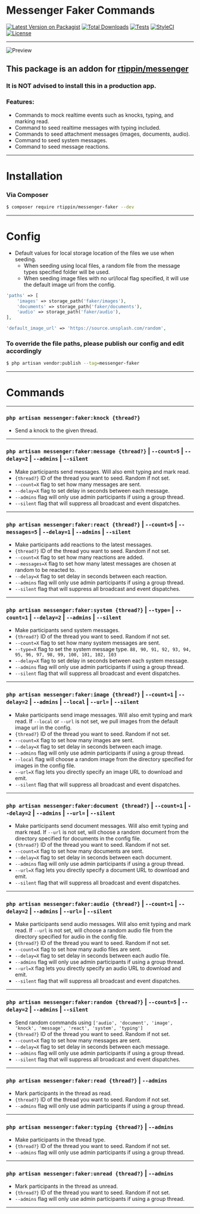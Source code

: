 # Messenger Faker Commands

[![Latest Version on Packagist][ico-version]][link-packagist]
[![Total Downloads][ico-downloads]][link-downloads]
[![Tests][ico-test]][link-test]
[![StyleCI][ico-styleci]][link-styleci]
[![License][ico-license]][link-license]

---

![Preview](https://i.imgur.com/NTjc1Pm.png)

## This package is an addon for [rtippin/messenger][link-messenger]

### It is NOT advised to install this in a production app.

### Features:
- Commands to mock realtime events such as knocks, typing, and marking read.
- Command to seed realtime messages with typing included.
- Commands to seed attachment messages (images, documents, audio).
- Command to seed system messages.
- Command to seed message reactions.

---

# Installation

### Via Composer

``` bash
$ composer require rtippin/messenger-faker --dev
```

---

# Config

- Default values for local storage location of the files we use when seeding.
  - When seeding using local files, a random file from the message types specified folder will be used.
  - When seeding image files with no url/local flag specified, it will use the default image url from the config.

```php
'paths' => [
    'images' => storage_path('faker/images'),
    'documents' => storage_path('faker/documents'),
    'audio' => storage_path('faker/audio'),
],

'default_image_url' => 'https://source.unsplash.com/random',
```

### To override the file paths, please publish our config and edit accordingly

``` bash
$ php artisan vendor:publish --tag=messenger-faker
```

___

# Commands

---

### `php artisan messenger:faker:knock {thread?}`
- Send a knock to the given thread.

---

### `php artisan messenger:faker:message {thread?}` | `--count=5` | `--delay=2` | `--admins` | `--silent`
- Make participants send messages. Will also emit typing and mark read.
- `{thread?}` ID of the thread you want to seed. Random if not set.
- `--count=X` flag to set how many messages are sent.
- `--delay=X` flag to set delay in seconds between each message.
- `--admins` flag will only use admin participants if using a group thread.
- `--silent` flag that will suppress all broadcast and event dispatches.

---

### `php artisan messenger:faker:react {thread?}` | `--count=5` | `--messages=5` | `--delay=1` | `--admins` | `--silent`
- Make participants add reactions to the latest messages.
- `{thread?}` ID of the thread you want to seed. Random if not set.
- `--count=X` flag to set how many reactions are added.
- `--messages=X` flag to set how many latest messages are chosen at random to be reacted to.
- `--delay=X` flag to set delay in seconds between each reaction.
- `--admins` flag will only use admin participants if using a group thread.
- `--silent` flag that will suppress all broadcast and event dispatches.

---

### `php artisan messenger:faker:system {thread?}` | `--type=` | `--count=1` | `--delay=2` | `--admins` | `--silent`
- Make participants send system messages.
- `{thread?}` ID of the thread you want to seed. Random if not set.
- `--count=X` flag to set how many system messages are sent.
- `--type=X` flag to set the system message type. `88, 90, 91, 92, 93, 94, 95, 96, 97, 98, 99, 100, 101, 102, 103`
- `--delay=X` flag to set delay in seconds between each system message.
- `--admins` flag will only use admin participants if using a group thread.
- `--silent` flag that will suppress all broadcast and event dispatches.

---

### `php artisan messenger:faker:image {thread?}` | `--count=1` | `--delay=2` | `--admins` | `--local` | `--url=` | `--silent`
- Make participants send image messages. Will also emit typing and mark read. If `--local` or `--url` is not set, we pull images from the default image url in the config.
- `{thread?}` ID of the thread you want to seed. Random if not set.
- `--count=X` flag to set how many images are sent.
- `--delay=X` flag to set delay in seconds between each image.
- `--admins` flag will only use admin participants if using a group thread.
- `--local` flag will choose a random image from the directory specified for images in the config file.
- `--url=X` flag lets you directly specify an image URL to download and emit.
- `--silent` flag that will suppress all broadcast and event dispatches.

---

### `php artisan messenger:faker:document {thread?}` | `--count=1` | `--delay=2` | `--admins` | `--url=` | `--silent`
- Make participants send document messages. Will also emit typing and mark read. If `--url` is not set, will choose a random document from the directory specified for documents in the config file.
- `{thread?}` ID of the thread you want to seed. Random if not set.
- `--count=X` flag to set how many documents are sent.
- `--delay=X` flag to set delay in seconds between each document.
- `--admins` flag will only use admin participants if using a group thread.
- `--url=X` flag lets you directly specify a document URL to download and emit.
- `--silent` flag that will suppress all broadcast and event dispatches.

---

### `php artisan messenger:faker:audio {thread?}` | `--count=1` | `--delay=2` | `--admins` | `--url=` | `--silent`
- Make participants send audio messages. Will also emit typing and mark read. If `--url` is not set, will choose a random audio file from the directory specified for audio in the config file.
- `{thread?}` ID of the thread you want to seed. Random if not set.
- `--count=X` flag to set how many audio files are sent.
- `--delay=X` flag to set delay in seconds between each audio file.
- `--admins` flag will only use admin participants if using a group thread.
- `--url=X` flag lets you directly specify an audio URL to download and emit.
- `--silent` flag that will suppress all broadcast and event dispatches.

---

### `php artisan messenger:faker:random {thread?}` | `--count=5` | `--delay=2` | `--admins` | `--silent`
- Send random commands using `['audio', 'document', 'image', 'knock', 'message', 'react', 'system', 'typing']`
- `{thread?}` ID of the thread you want to seed. Random if not set.
- `--count=X` flag to set how many messages are sent.
- `--delay=X` flag to set delay in seconds between each message.
- `--admins` flag will only use admin participants if using a group thread.
- `--silent` flag that will suppress all broadcast and event dispatches.

---

### `php artisan messenger:faker:read {thread?}` | `--admins`
- Mark participants in the thread as read.
- `{thread?}` ID of the thread you want to seed. Random if not set.
- `--admins` flag will only use admin participants if using a group thread.

---

### `php artisan messenger:faker:typing {thread?}` | `--admins`
- Make participants in the thread type.
- `{thread?}` ID of the thread you want to seed. Random if not set.
- `--admins` flag will only use admin participants if using a group thread.

---

### `php artisan messenger:faker:unread {thread?}` | `--admins`
- Mark participants in the thread as unread.
- `{thread?}` ID of the thread you want to seed. Random if not set.
- `--admins` flag will only use admin participants if using a group thread.

---

[ico-version]: https://img.shields.io/packagist/v/rtippin/messenger-faker.svg?style=plastic&cacheSeconds=3600
[ico-downloads]: https://img.shields.io/packagist/dt/rtippin/messenger-faker.svg?style=plastic&cacheSeconds=3600
[link-test]: https://github.com/RTippin/messenger-faker/actions
[ico-test]: https://img.shields.io/github/workflow/status/rtippin/messenger-faker/tests?style=plastic
[ico-styleci]: https://styleci.io/repos/339475680/shield?style=plastic&cacheSeconds=3600
[ico-license]: https://img.shields.io/github/license/RTippin/messenger-faker?style=plastic
[link-packagist]: https://packagist.org/packages/rtippin/messenger-faker
[link-downloads]: https://packagist.org/packages/rtippin/messenger-faker
[link-license]: https://packagist.org/packages/rtippin/messenger-faker
[link-styleci]: https://styleci.io/repos/339475680
[link-messenger]: https://github.com/RTippin/messenger